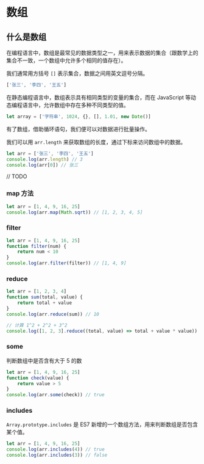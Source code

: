 # 数组

## 什么是数组

在编程语言中，数组是最常见的数据类型之一，用来表示数据的集合（跟数学上的集合不一致，一个数组中允许多个相同的值存在）。

我们通常用方括号 `[]` 表示集合，数据之间用英文逗号分隔。

```javascript
['张三', '李四', '王五']
```

在静态编程语言中，数组表示具有相同类型的变量的集合，而在 JavaScript 等动态编程语言中，允许数组中存在多种不同类型的值。

```javascript
let array = ['字符串', 1024, {}, [], 1.01, new Date()]
```
有了数组，借助循环语句，我们便可以对数据进行批量操作。

我们可以用 `arr.length` 来获取数组的长度，通过下标来访问数组中的数据。

```javascript
let arr = ['张三', '李四', '王五']
console.log(arr.length) // 3
console.log(arr[0]) // 张三
```

// TODO 

### map 方法

```javascript
let arr = [1, 4, 9, 16, 25]
console.log(arr.map(Math.sqrt)) // [1, 2, 3, 4, 5]
```

### filter

```javascript
let arr = [1, 4, 9, 16, 25]
function filter(num) {
    return num < 10
}
console.log(arr.filter(filter)) // [1, 4, 9]
```

### reduce

```javascript
let arr = [1, 2, 3, 4]
function sum(total, value) {
    return total + value
}
console.log(arr.reduce(sum)) // 10
```

```javascript
// 计算 1^2 + 2^2 + 3^2
console.log([1, 2, 3].reduce((total, value) => total + value * value)) // 14
```

### some

判断数组中是否含有大于 5 的数

```javascript
let arr = [1, 4, 9, 16, 25]
function check(value) {
    return value > 5
}
console.log(arr.some(check)) // true
```

### includes

`Array.prototype.includes` 是 ES7 新增的一个数组方法，用来判断数组是否包含某个值。

```javascript
let arr = [1, 4, 9, 16, 25]
console.log(arr.includes(4)) // true
console.log(arr.includes(3)) // false
```
